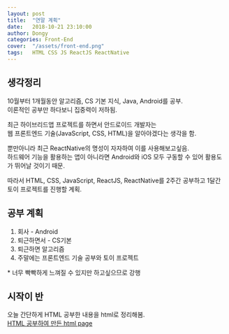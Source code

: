 ```yaml
---
layout: post
title:  "연말 계획"
date:   2018-10-21 23:10:00
author: Dongy
categories: Front-End
cover:  "/assets/front-end.png"
tags:	HTML CSS JS ReactJS ReactNative
---
```


## 생각정리
10월부터 1개월동안 알고리즘, CS 기본 지식, Java, Android를 공부.<br>
이론적인 공부만 하다보니 집중력이 저하됨.<br>

최근 하이브리드앱 프로젝트를 하면서 안드로이드 개발자는<br>
웹 프론트엔드 기술(JavaScript, CSS, HTML)을 알아야겠다는 생각을 함.<br>

뿐만아니라 최근 ReactNative의 명성이 자자하여 이를 사용해보고싶음.<br>
하드웨어 기능을 활용하는 앱이 아니라면 Android와 iOS 모두 구동할 수 있어 활용도가 뛰어날 것이기 때문.<br>

따라서 HTML, CSS, JavaScript, ReactJS, ReactNative를 2주간 공부하고 1달간 토이 프로젝트를 진행할 계획.<br>

## 공부 계획
<ol>
<li> 회사 - Android </li>
<li> 퇴근하면서 - CS기본 </li>
<li> 퇴근하면 알고리즘 </li>
<li> 주말에는 프론트엔드 기술 공부와 토이 프로젝트 </li>
</ol>
* 너무 빡빡하게 느껴질 수 있지만 하고싶으므로 강행
<br>

## 시작이 반
오늘 간단하게 HTML 공부한 내용을 html로 정리해봄.<br>
[HTML 공부하여 만든 html page][html]<br>

[html]: https://dongyyy.github.io/html.html

